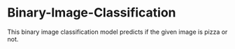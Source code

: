 # Binary-Image-Classification
This binary image classification model predicts if the given image is pizza or not.

